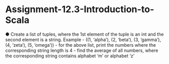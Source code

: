 # Assignment-12.3-Introduction-to-Scala
● Create a list of tuples, where the 1st element of the tuple is an int and the second element is a string. Example - ((1, ‘alpha’), (2, ‘beta’), (3, ‘gamma’), (4, ‘zeta’), (5, ‘omega’)) - for the above list, print the numbers where the corresponding string length is 4 - find the average of all numbers, where the corresponding string contains alphabet ‘m’ or alphabet ‘z’

